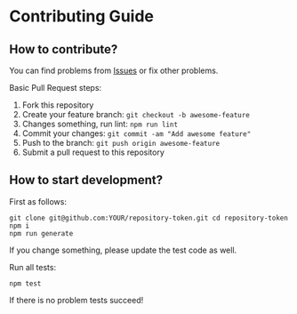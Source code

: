 # Contributing Guide

## How to contribute?

You can find problems from [Issues](https://github.com/dev-protocol/repository-token/issues) or fix other problems.

Basic Pull Request steps:

1. Fork this repository
2. Create your feature branch: `git checkout -b awesome-feature`
3. Changes something, run lint: `npm run lint`
4. Commit your changes: `git commit -am "Add awesome feature"`
5. Push to the branch: `git push origin awesome-feature`
6. Submit a pull request to this repository

## How to start development?

First as follows:

```
git clone git@github.com:YOUR/repository-token.git cd repository-token
npm i
npm run generate
```

If you change something, please update the test code as well.

Run all tests:

```
npm test
```

If there is no problem tests succeed!
